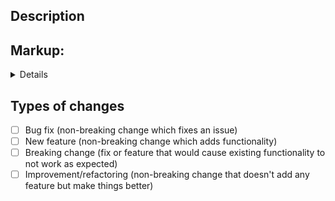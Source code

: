 <!--
MAKE SURE TO READ THE CONTRIBUTING GUIDE BEFORE CREATING A PR
https://github.com/vuetifyjs/vuetify/master/CODE_OF_CONDUCT.md
-->

<!-- Provide a general summary of your changes in the Title above -->
<!-- Keep the title short and descriptive, as it will be used as a commit message -->

## Description
<!-- Describe your changes in detail -->

## Markup:
<!-- Paste your markup here. -->
<details>

```vue
// Your code
```
</details>

## Types of changes
<!-- What types of changes does your code introduce? Put an `x` in all the boxes that apply: -->
- [ ] Bug fix (non-breaking change which fixes an issue)
- [ ] New feature (non-breaking change which adds functionality)
- [ ] Breaking change (fix or feature that would cause existing functionality to not work as expected)
- [ ] Improvement/refactoring (non-breaking change that doesn't add any feature but make things better)
